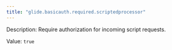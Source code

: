 ```yaml
---
title: "glide.basicauth.required.scriptedprocessor"
---
```


Description: Require authorization for incoming script requests.

Value: `true`